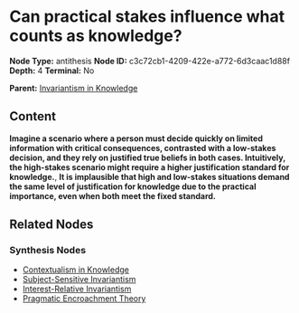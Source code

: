 # Can practical stakes influence what counts as knowledge?

**Node Type:** antithesis
**Node ID:** c3c72cb1-4209-422e-a772-6d3caac1d88f
**Depth:** 4
**Terminal:** No

**Parent:** [Invariantism in Knowledge](invariantism-in-knowledge-synthesis-05614298-becc-4560-87c0-8eadaddca3ce.md)

## Content

**Imagine a scenario where a person must decide quickly on limited information with critical consequences, contrasted with a low-stakes decision, and they rely on justified true beliefs in both cases. Intuitively, the high-stakes scenario might require a higher justification standard for knowledge.**, **It is implausible that high and low-stakes situations demand the same level of justification for knowledge due to the practical importance, even when both meet the fixed standard.**

## Related Nodes

### Synthesis Nodes

- [Contextualism in Knowledge](contextualism-in-knowledge-synthesis-e9c9c455-4636-4bdd-ba7c-88b8bafc5ab9.md)
- [Subject-Sensitive Invariantism](subject-sensitive-invariantism-synthesis-fe2b8354-6367-4474-a93f-2bc4a7883076.md)
- [Interest-Relative Invariantism](interest-relative-invariantism-synthesis-991b4386-fbfe-4873-8a6f-1ee8feb285fb.md)
- [Pragmatic Encroachment Theory](pragmatic-encroachment-theory-synthesis-bd8a4854-eb7a-4fa4-a84f-6ac5f5d3bf09.md)
